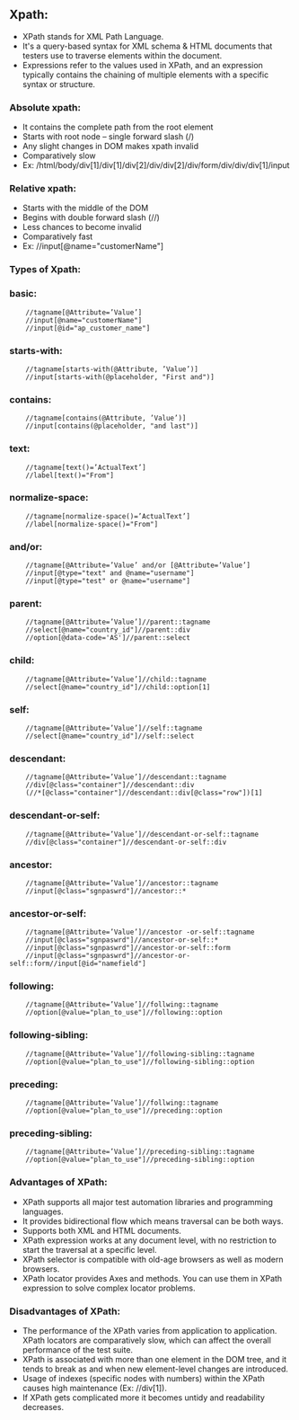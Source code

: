 ## Xpath:
- XPath stands for XML Path Language. 
- It's a query-based syntax for XML schema & HTML documents that testers use to traverse elements within the document. 
- Expressions refer to the values used in XPath, and an expression typically contains the chaining of multiple 
  elements with a specific syntax or structure.


### Absolute xpath:
 - It contains the complete path from the root element 
 - Starts with root node – single forward slash (/)
 - Any slight changes in DOM makes xpath invalid 
 - Comparatively slow
 - Ex: /html/body/div[1]/div[1]/div[2]/div/div[2]/div/form/div/div/div[1]/input


### Relative xpath:
- Starts with the middle of the DOM
- Begins with double forward slash (//)
- Less chances to become invalid
- Comparatively fast
- Ex: //input[@name="customerName"]


### Types of Xpath:

### basic:  
```
    //tagname[@Attribute=’Value’]
    //input[@name="customerName"]
    //input[@id="ap_customer_name"]
```

### starts-with:  
```
    //tagname[starts-with(@Attribute, ’Value’)]
    //input[starts-with(@placeholder, "First and")]
```


### contains:  
```
    //tagname[contains(@Attribute, ’Value’)]
    //input[contains(@placeholder, "and last")]
```


### text:  
```
    //tagname[text()=’ActualText’]
    //label[text()="From"]
```


### normalize-space:  
```
    //tagname[normalize-space()=’ActualText’]
    //label[normalize-space()="From"]
```


### and/or:  
```
    //tagname[@Attribute=’Value’ and/or [@Attribute=’Value’]
    //input[@type="text" and @name="username"]
    //input[@type="test" or @name="username"]
```


### parent:  
```
    //tagname[@Attribute=’Value’]//parent::tagname
    //select[@name="country_id"]//parent::div
    //option[@data-code='AS']//parent::select
```


### child:  
```
    //tagname[@Attribute=’Value’]//child::tagname
    //select[@name="country_id"]//child::option[1]
```


### self:  
```
    //tagname[@Attribute=’Value’]//self::tagname
    //select[@name="country_id"]//self::select
```


### descendant:  
```
    //tagname[@Attribute=’Value’]//descendant::tagname
    //div[@class="container"]//descendant::div
    (//*[@class="container"]//descendant::div[@class="row"])[1]
```


### descendant-or-self:  
```
    //tagname[@Attribute=’Value’]//descendant-or-self::tagname
    //div[@class="container"]//descendant-or-self::div
```


### ancestor:  
```
    //tagname[@Attribute=’Value’]//ancestor::tagname
    //input[@class="sgnpaswrd"]//ancestor::*
```


### ancestor-or-self:  
```
    //tagname[@Attribute=’Value’]//ancestor -or-self::tagname
    //input[@class="sgnpaswrd"]//ancestor-or-self::*
    //input[@class="sgnpaswrd"]//ancestor-or-self::form
    //input[@class="sgnpaswrd"]//ancestor-or-self::form//input[@id="namefield"]
```


### following:  
```
    //tagname[@Attribute=’Value’]//follwing::tagname
    //option[@value="plan_to_use"]//following::option
```


### following-sibling:  
```
    //tagname[@Attribute=’Value’]//following-sibling::tagname
    //option[@value="plan_to_use"]//following-sibling::option
```


### preceding:  
```
    //tagname[@Attribute=’Value’]//follwing::tagname
    //option[@value="plan_to_use"]//preceding::option
```


### preceding-sibling: 
``` 
    //tagname[@Attribute=’Value’]//preceding-sibling::tagname
    //option[@value="plan_to_use"]//preceding-sibling::option
```



### Advantages of XPath:
- XPath supports all major test automation libraries and programming languages.
- It provides bidirectional flow which means traversal can be both ways.
- Supports both XML and HTML documents.
- XPath expression works at any document level, with no restriction to start the traversal at a specific level.
- XPath selector is compatible with old-age browsers as well as modern browsers.
- XPath locator provides Axes and methods. You can use them in XPath expression to solve complex locator problems.


### Disadvantages of XPath:
- The performance of the XPath varies from application to application. XPath locators are comparatively slow, 
  which can affect the overall performance of the test suite.
- XPath is associated with more than one element in the DOM tree, and it tends to break as and when new 
  element-level changes are introduced.
- Usage of indexes (specific nodes with numbers) within the XPath causes high maintenance (Ex: //div[1]).
- If XPath gets complicated more it becomes untidy and readability decreases.

